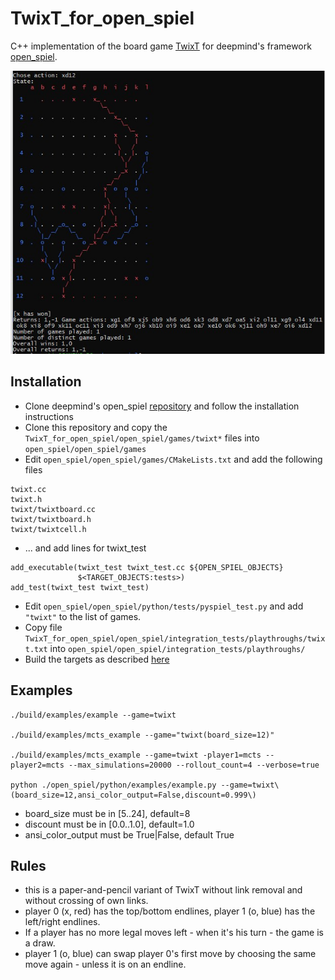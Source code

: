 # TwixT_for_open_spiel

C++ implementation of the board game [TwixT](https://en.wikipedia.org/wiki/TwixT) for deepmind's framework [open_spiel](https://github.com/deepmind/open_spiel).

![TwixT board](https://github.com/stevens68/TwixT_for_open_spiel/blob/master/pics/12x12game.JPG "TwixT board")

## Installation

* Clone deepmind's open_spiel [repository](https://github.com/deepmind/open_spiel) and follow the installation instructions
* Clone this repository and copy the `TwixT_for_open_spiel/open_spiel/games/twixt*` files into `open_spiel/open_spiel/games`
* Edit `open_spiel/open_spiel/games/CMakeLists.txt` and add the following files
```
twixt.cc
twixt.h
twixt/twixtboard.cc
twixt/twixtboard.h
twixt/twixtcell.h 
```
* ... and add lines for twixt_test 
```
add_executable(twixt_test twixt_test.cc ${OPEN_SPIEL_OBJECTS}
               $<TARGET_OBJECTS:tests>)
add_test(twixt_test twixt_test)
```
* Edit `open_spiel/open_spiel/python/tests/pyspiel_test.py` and add `"twixt"` to the list of games.
* Copy file `TwixT_for_open_spiel/open_spiel/integration_tests/playthroughs/twixt.txt` into `open_spiel/open_spiel/integration_tests/playthroughs/`
* Build the targets as described [here](https://github.com/deepmind/open_spiel/blob/master/docs/install.md)

## Examples

    ./build/examples/example --game=twixt
    
    ./build/examples/mcts_example --game="twixt(board_size=12)"
    
    ./build/examples/mcts_example --game=twixt -player1=mcts --player2=mcts --max_simulations=20000 --rollout_count=4 --verbose=true
    
    python ./open_spiel/python/examples/example.py --game=twixt\(board_size=12,ansi_color_output=False,discount=0.999\)


* board_size must be in [5..24], default=8
* discount must be in [0.0..1.0], default=1.0
* ansi_color_output must be True|False, default True


## Rules
* this is a paper-and-pencil variant of TwixT without link removal and without crossing of own links. 
* player 0 (x, red) has the top/bottom endlines, player 1 (o, blue) has the left/right endlines.
* If a player has no more legal moves left - when it's his turn - the game is a draw.
* player 1 (o, blue) can swap player 0's first move by choosing the same move again - unless it is on an endline.    
